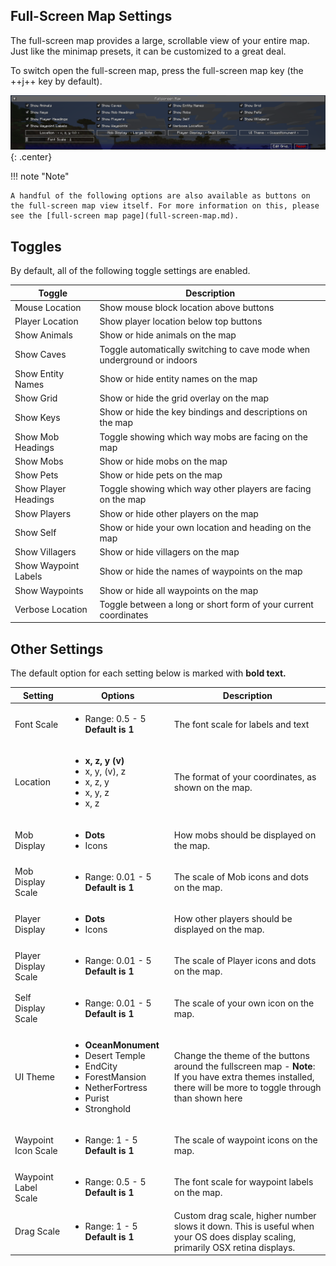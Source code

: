 ## **Full-Screen Map Settings**

The full-screen map provides a large, scrollable view of your entire map. Just like the minimap presets, it can be
customized to a great deal.

To switch open the full-screen map, press the full-screen map key (the ++j++ key by default).

![Full-Screen-Settings](../../img/settings/full-screen.png){: .center}

!!! note "Note"

    A handful of the following options are also available as buttons on the full-screen map view itself. For more information on this, please see the [full-screen map page](full-screen-map.md).

## **Toggles**

By default, all of the following toggle settings are enabled.

| Toggle               | Description                                                             |
|----------------------|-------------------------------------------------------------------------|
| Mouse Location       | Show mouse block location above buttons                                 |
| Player Location      | Show player location below top buttons                                  |
| Show Animals         | Show or hide animals on the map                                         |
| Show Caves           | Toggle automatically switching to cave mode when underground or indoors |
| Show Entity Names    | Show or hide entity names on the map                                    |
| Show Grid            | Show or hide the grid overlay on the map                                |
| Show Keys            | Show or hide the key bindings and descriptions on the map               |
| Show Mob Headings    | Toggle showing which way mobs are facing on the map                     |
| Show Mobs            | Show or hide mobs on the map                                            |
| Show Pets            | Show or hide pets on the map                                            |
| Show Player Headings | Toggle showing which way other players are facing on the map            |
| Show Players         | Show or hide other players on the map                                   |
| Show Self            | Show or hide your own location and heading on the map                   |
| Show Villagers       | Show or hide villagers on the map                                       |
| Show Waypoint Labels | Show or hide the names of waypoints on the map                          |
| Show Waypoints       | Show or hide all waypoints on the map                                   |
| Verbose Location     | Toggle between a long or short form of your current coordinates         |

## **Other Settings**

The default option for each setting below is marked with **bold text.**

| Setting              | Options                                                                                                                                                  | Description                                                                                                                                                    |
|----------------------|----------------------------------------------------------------------------------------------------------------------------------------------------------|----------------------------------------------------------------------------------------------------------------------------------------------------------------|
| Font Scale           | <ul><li>Range: 0.5 - 5 **Default is 1**</li></ul>                                                                                                        | The font scale for labels and text                                                                                                                             |
| Location             | <ul><li>**x, z, y (v)**</li><li>x, y, (v), z</li><li>x, z, y</li><li>x, y, z</li><li>x, z</li></ul>                                                      | The format of your coordinates, as shown on the map.                                                                                                           |
| Mob Display          | <ul><li>**Dots**</li><li>Icons</li></ul>                                                                                                                 | How mobs should be displayed on the map.                                                                                                                       |
| Mob Display Scale    | <ul><li>Range: 0.01 - 5 <br>**Default is 1**</li></ul>                                                                                                   | The scale of Mob icons and dots on the map.                                                                                                                    |
| Player Display       | <ul><li>**Dots**</li><li>Icons</li></ul>                                                                                                                 | How other players should be displayed on the map.                                                                                                              |
| Player Display Scale | <ul><li>Range: 0.01 - 5 <br>**Default is 1**</li></ul>                                                                                                   | The scale of Player icons and dots on the map.                                                                                                                 |
| Self Display Scale   | <ul><li>Range: 0.01 - 5 <br>**Default is 1**</li></ul>                                                                                                   | The scale of your own icon on the map.                                                                                                                         |
| UI Theme             | <ul><li>**OceanMonument**</li><li>Desert Temple</li><li>EndCity</li><li>ForestMansion</li><li>NetherFortress</li><li>Purist</li><li>Stronghold</li></ul> | Change the theme of the buttons around the fullscreen map - **Note**: If you have extra themes installed, there will be more to toggle through than shown here |
| Waypoint Icon Scale  | <ul><li>Range: 1 - 5 <br>**Default is 1**</li></ul>                                                                                                      | The scale of waypoint icons on the map.                                                                                                                        |
| Waypoint Label Scale | <ul><li>Range: 0.5 - 5 <br>**Default is 1**</li></ul>                                                                                                    | The font scale for waypoint labels on the map.                                                                                                                 |
| Drag Scale           | <ul><li>Range: 1 - 5 <br>**Default is 1**</li></ul>                                                                                                      | Custom drag scale, higher number slows it down. This is useful when your OS does display scaling, primarily OSX retina displays.                               |
